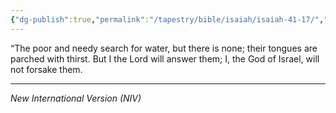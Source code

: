```yaml
---
{"dg-publish":true,"permalink":"/tapestry/bible/isaiah/isaiah-41-17/","title":"Isaiah 41:17","hide":true,"tags":["bible-verse","bible-verse"],"dgHomeLink":true,"dgShowLocalGraph":true,"dgEnableSearch":true}
---
```



“The poor and needy search for water, but there is none; their tongues are parched with thirst.
But I the Lord will answer them; I, the God of Israel, will not forsake them.

---
*New International Version (NIV)*